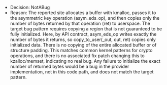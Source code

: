 - Decision: NotABug
- Reason: The reported site allocates a buffer with kmalloc, passes it to the asymmetric key operation (asym_eds_op), and then copies only the number of bytes returned by that operation (ret) to userspace. The target bug pattern requires copying a region that is not guaranteed to be fully initialized. Here, by API contract, asym_eds_op writes exactly the number of bytes it returns, so copy_to_user(_out, out, ret) copies only initialized data. There is no copying of the entire allocated buffer or of structure padding. This matches common kernel patterns for crypto operations, and there is no associated fix patch changing this to kzalloc/memset, indicating no real bug. Any failure to initialize the exact number of returned bytes would be a bug in the provider implementation, not in this code path, and does not match the target pattern.
